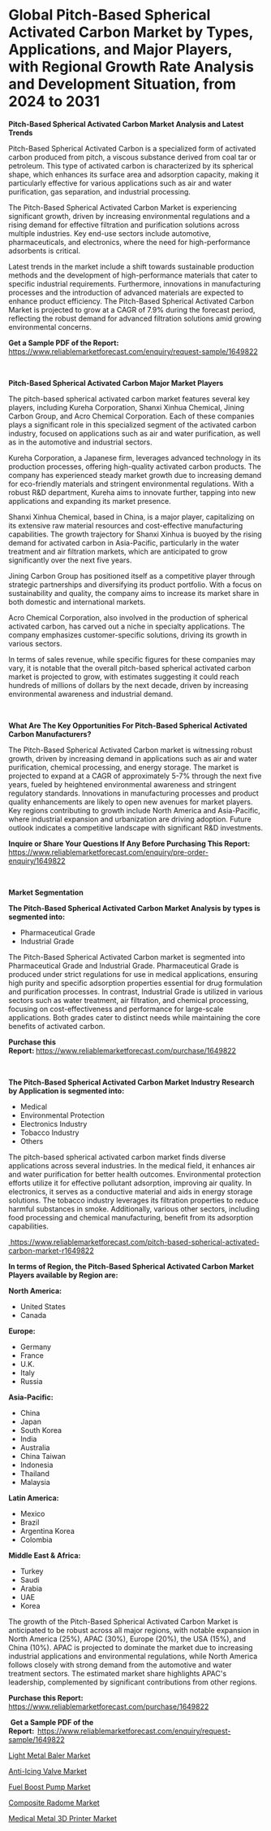 <p><h1>Global Pitch-Based Spherical Activated Carbon Market by Types, Applications, and Major Players, with Regional Growth Rate Analysis and Development Situation, from 2024 to 2031</h1></p><p><strong>Pitch-Based Spherical Activated Carbon Market Analysis and Latest Trends</strong></p>
<p><p>Pitch-Based Spherical Activated Carbon is a specialized form of activated carbon produced from pitch, a viscous substance derived from coal tar or petroleum. This type of activated carbon is characterized by its spherical shape, which enhances its surface area and adsorption capacity, making it particularly effective for various applications such as air and water purification, gas separation, and industrial processing. </p><p>The Pitch-Based Spherical Activated Carbon Market is experiencing significant growth, driven by increasing environmental regulations and a rising demand for effective filtration and purification solutions across multiple industries. Key end-use sectors include automotive, pharmaceuticals, and electronics, where the need for high-performance adsorbents is critical. </p><p>Latest trends in the market include a shift towards sustainable production methods and the development of high-performance materials that cater to specific industrial requirements. Furthermore, innovations in manufacturing processes and the introduction of advanced materials are expected to enhance product efficiency. The Pitch-Based Spherical Activated Carbon Market is projected to grow at a CAGR of 7.9% during the forecast period, reflecting the robust demand for advanced filtration solutions amid growing environmental concerns.</p></p>
<p><strong>Get a Sample PDF of the Report:&nbsp;</strong> <a href="https://www.reliablemarketforecast.com/enquiry/request-sample/1649822?utm_campaign=1108&utm_medium=2&utm_source=Github&utm_content=ia&utm_term=15102024&utm_id=pitch-based-spherical-activated-carbon">https://www.reliablemarketforecast.com/enquiry/request-sample/1649822</a></p>
<p>&nbsp;</p>
<p><strong>Pitch-Based Spherical Activated Carbon Major Market Players</strong></p>
<p><p>The pitch-based spherical activated carbon market features several key players, including Kureha Corporation, Shanxi Xinhua Chemical, Jining Carbon Group, and Acro Chemical Corporation. Each of these companies plays a significant role in this specialized segment of the activated carbon industry, focused on applications such as air and water purification, as well as in the automotive and industrial sectors.</p><p>Kureha Corporation, a Japanese firm, leverages advanced technology in its production processes, offering high-quality activated carbon products. The company has experienced steady market growth due to increasing demand for eco-friendly materials and stringent environmental regulations. With a robust R&D department, Kureha aims to innovate further, tapping into new applications and expanding its market presence.</p><p>Shanxi Xinhua Chemical, based in China, is a major player, capitalizing on its extensive raw material resources and cost-effective manufacturing capabilities. The growth trajectory for Shanxi Xinhua is buoyed by the rising demand for activated carbon in Asia-Pacific, particularly in the water treatment and air filtration markets, which are anticipated to grow significantly over the next five years.</p><p>Jining Carbon Group has positioned itself as a competitive player through strategic partnerships and diversifying its product portfolio. With a focus on sustainability and quality, the company aims to increase its market share in both domestic and international markets.</p><p>Acro Chemical Corporation, also involved in the production of spherical activated carbon, has carved out a niche in specialty applications. The company emphasizes customer-specific solutions, driving its growth in various sectors.</p><p>In terms of sales revenue, while specific figures for these companies may vary, it is notable that the overall pitch-based spherical activated carbon market is projected to grow, with estimates suggesting it could reach hundreds of millions of dollars by the next decade, driven by increasing environmental awareness and industrial demand.</p></p>
<p>&nbsp;</p>
<p><strong>What Are The Key Opportunities For Pitch-Based Spherical Activated Carbon Manufacturers?</strong></p>
<p><p>The Pitch-Based Spherical Activated Carbon market is witnessing robust growth, driven by increasing demand in applications such as air and water purification, chemical processing, and energy storage. The market is projected to expand at a CAGR of approximately 5-7% through the next five years, fueled by heightened environmental awareness and stringent regulatory standards. Innovations in manufacturing processes and product quality enhancements are likely to open new avenues for market players. Key regions contributing to growth include North America and Asia-Pacific, where industrial expansion and urbanization are driving adoption. Future outlook indicates a competitive landscape with significant R&D investments.</p></p>
<p><strong>Inquire or Share Your Questions If Any Before Purchasing This Report:</strong> <a href="https://www.reliablemarketforecast.com/enquiry/pre-order-enquiry/1649822?utm_campaign=1108&utm_medium=2&utm_source=Github&utm_content=ia&utm_term=15102024&utm_id=pitch-based-spherical-activated-carbon">https://www.reliablemarketforecast.com/enquiry/pre-order-enquiry/1649822</a></p>
<p>&nbsp;</p>
<p><strong>Market Segmentation</strong></p>
<p><strong>The Pitch-Based Spherical Activated Carbon Market Analysis by types is segmented into:</strong></p>
<p><ul><li>Pharmaceutical Grade</li><li>Industrial Grade</li></ul></p>
<p><p>The Pitch-Based Spherical Activated Carbon market is segmented into Pharmaceutical Grade and Industrial Grade. Pharmaceutical Grade is produced under strict regulations for use in medical applications, ensuring high purity and specific adsorption properties essential for drug formulation and purification processes. In contrast, Industrial Grade is utilized in various sectors such as water treatment, air filtration, and chemical processing, focusing on cost-effectiveness and performance for large-scale applications. Both grades cater to distinct needs while maintaining the core benefits of activated carbon.</p></p>
<p><strong>Purchase this Report:&nbsp;</strong><a href="https://www.reliablemarketforecast.com/purchase/1649822?utm_campaign=1108&utm_medium=2&utm_source=Github&utm_content=ia&utm_term=15102024&utm_id=pitch-based-spherical-activated-carbon">https://www.reliablemarketforecast.com/purchase/1649822</a></p>
<p>&nbsp;</p>
<p><strong>The Pitch-Based Spherical Activated Carbon Market Industry Research by Application is segmented into:</strong></p>
<p><ul><li>Medical</li><li>Environmental Protection</li><li>Electronics Industry</li><li>Tobacco Industry</li><li>Others</li></ul></p>
<p><p>The pitch-based spherical activated carbon market finds diverse applications across several industries. In the medical field, it enhances air and water purification for better health outcomes. Environmental protection efforts utilize it for effective pollutant adsorption, improving air quality. In electronics, it serves as a conductive material and aids in energy storage solutions. The tobacco industry leverages its filtration properties to reduce harmful substances in smoke. Additionally, various other sectors, including food processing and chemical manufacturing, benefit from its adsorption capabilities.</p></p>
<p><a href="https://www.reliablemarketforecast.com/pitch-based-spherical-activated-carbon-market-r1649822?utm_campaign=1108&utm_medium=2&utm_source=Github&utm_content=ia&utm_term=15102024&utm_id=pitch-based-spherical-activated-carbon">&nbsp;https://www.reliablemarketforecast.com/pitch-based-spherical-activated-carbon-market-r1649822</a></p>
<p><strong>In terms of Region, the Pitch-Based Spherical Activated Carbon Market Players available by Region are:</strong></p>
<p>
    <p> <strong> North America: </strong>
        <ul>
            <li>United States</li>
            <li>Canada</li>
        </ul>
        </p> 
    <p> <strong> Europe: </strong>
        <ul>
            <li>Germany</li>
            <li>France</li>
            <li>U.K.</li>
            <li>Italy</li>
            <li>Russia</li>
        </ul>
        </p> 
    <p> <strong> Asia-Pacific: </strong>
        <ul>
            <li>China</li>
            <li>Japan</li>
            <li>South Korea</li>
            <li>India</li>
            <li>Australia</li>
            <li>China Taiwan</li>
            <li>Indonesia</li>
            <li>Thailand</li>
            <li>Malaysia</li>
        </ul>
        </p> 
    <p> <strong> Latin America: </strong>
        <ul>
            <li>Mexico</li>
            <li>Brazil</li>
            <li>Argentina Korea</li>
            <li>Colombia</li>
        </ul>
        </p> 
    <p> <strong> Middle East & Africa: </strong>
        <ul>
            <li>Turkey</li>
            <li>Saudi</li>
            <li>Arabia</li>
            <li>UAE</li>
            <li>Korea</li>
        </ul>
    </p>
    </p>
<p><p>The growth of the Pitch-Based Spherical Activated Carbon Market is anticipated to be robust across all major regions, with notable expansion in North America (25%), APAC (30%), Europe (20%), the USA (15%), and China (10%). APAC is projected to dominate the market due to increasing industrial applications and environmental regulations, while North America follows closely with strong demand from the automotive and water treatment sectors. The estimated market share highlights APAC's leadership, complemented by significant contributions from other regions.</p></p>
<p><strong>Purchase this Report: </strong><a href="https://www.reliablemarketforecast.com/purchase/1649822?utm_campaign=1108&utm_medium=2&utm_source=Github&utm_content=ia&utm_term=15102024&utm_id=pitch-based-spherical-activated-carbon">https://www.reliablemarketforecast.com/purchase/1649822</a></p>
<p>&nbsp;<strong>Get a Sample PDF of the Report:&nbsp;&nbsp;</strong><a href="https://www.reliablemarketforecast.com/enquiry/request-sample/1649822?utm_campaign=1108&utm_medium=2&utm_source=Github&utm_content=ia&utm_term=15102024&utm_id=pitch-based-spherical-activated-carbon">https://www.reliablemarketforecast.com/enquiry/request-sample/1649822</a></p>
<p><strong></strong></p>
<p><p><a href="https://github.com/diedrer4btm/Market-Research-Report-List-1/blob/main/light-metal-baler-market.md?utm_campaign=1108&utm_medium=2&utm_source=Github&utm_content=ia&utm_term=15102024&utm_id=pitch-based-spherical-activated-carbon">Light Metal Baler Market</a></p><p><a href="https://www.linkedin.com/pulse/anti-icing-valve-market-share-analysis-growth-trends-forecasts-2rdof?trk=public_post_embed_feed-article-content&utm_campaign=1108&utm_medium=2&utm_source=Github&utm_content=ia&utm_term=15102024&utm_id=pitch-based-spherical-activated-carbon">Anti-Icing Valve Market</a></p><p><a href="https://www.linkedin.com/pulse/fuel-boost-pump-market-innovations-trends-comprehensive-study-2024-2031-1tqnf?trk=public_post_embed_feed-article-content&utm_campaign=1108&utm_medium=2&utm_source=Github&utm_content=ia&utm_term=15102024&utm_id=pitch-based-spherical-activated-carbon">Fuel Boost Pump Market</a></p><p><a href="https://www.linkedin.com/pulse/composite-radome-market-shifts-strategic-analysis-2024-2031-7xdjf?trk=public_post_embed_feed-article-content&utm_campaign=1108&utm_medium=2&utm_source=Github&utm_content=ia&utm_term=15102024&utm_id=pitch-based-spherical-activated-carbon">Composite Radome Market</a></p><p><a href="https://github.com/brookiqhurne/Market-Research-Report-List-1/blob/main/medical-metal-3d-printer-market.md?utm_campaign=1108&utm_medium=2&utm_source=Github&utm_content=ia&utm_term=15102024&utm_id=pitch-based-spherical-activated-carbon">Medical Metal 3D Printer Market</a></p></p>